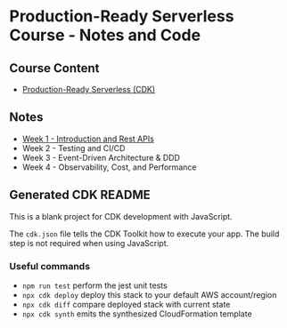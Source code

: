# Production-Ready Serverless Course - Notes and Code

## Course Content
- [Production-Ready Serverless (CDK)](https://school.theburningmonk.com/courses/take/production-ready-serverless-nov-2024-cdk)

## Notes
- [Week 1 - Introduction and Rest APIs](./notes/1_intro_and_rest_apis.md)
- Week 2 - Testing and CI/CD
- Week 3 - Event-Driven Architecture & DDD
- Week 4 - Observability, Cost, and Performance

## Generated CDK README
This is a blank project for CDK development with JavaScript.

The `cdk.json` file tells the CDK Toolkit how to execute your app. The build step is not required when using JavaScript.

### Useful commands

* `npm run test`         perform the jest unit tests
* `npx cdk deploy`       deploy this stack to your default AWS account/region
* `npx cdk diff`         compare deployed stack with current state
* `npx cdk synth`        emits the synthesized CloudFormation template
